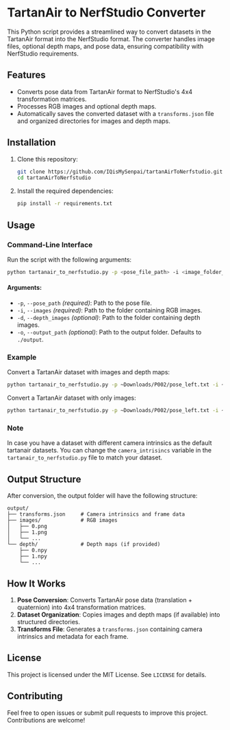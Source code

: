 # TartanAir to NerfStudio Converter
This Python script provides a streamlined way to convert datasets in the TartanAir format into the NerfStudio format. The converter handles image files, optional depth maps, and pose data, ensuring compatibility with NerfStudio requirements.

## Features

- Converts pose data from TartanAir format to NerfStudio's 4x4 transformation matrices.
- Processes RGB images and optional depth maps.
- Automatically saves the converted dataset with a `transforms.json` file and organized directories for images and depth maps.

## Installation

1. Clone this repository:
    ```bash
    git clone https://github.com/IQisMySenpai/tartanAirToNerfstudio.git
    cd tartanAirToNerfstudio
    ```

2. Install the required dependencies:
    ```bash
    pip install -r requirements.txt
    ```

## Usage

### Command-Line Interface

Run the script with the following arguments:

```bash
python tartanair_to_nerfstudio.py -p <pose_file_path> -i <image_folder_path> [-d <depth_folder_path>] [-o <output_folder_path>]
```

#### Arguments:
- `-p`, `--pose_path` *(required)*: Path to the pose file.
- `-i`, `--images` *(required)*: Path to the folder containing RGB images.
- `-d`, `--depth_images` *(optional)*: Path to the folder containing depth images.
- `-o`, `--output_path` *(optional)*: Path to the output folder. Defaults to `./output`.

### Example

Convert a TartanAir dataset with images and depth maps:

```bash
python tartanair_to_nerfstudio.py -p ~Downloads/P002/pose_left.txt -i ~Downloads/P002/image_left -d ~Downloads/P002/depth_left -o nerfP002
```

Convert a TartanAir dataset with only images:

```bash
python tartanair_to_nerfstudio.py -p ~Downloads/P002/pose_left.txt -i ~Downloads/P002/image_left -o nerfP002
```

### Note
In case you have a dataset with different camera intrinsics as the default tartanair datasets.
You can change the `camera_intrisincs` variable in the `tartanair_to_nerfstudio.py` file to match your dataset.

## Output Structure

After conversion, the output folder will have the following structure:

```
output/
├── transforms.json     # Camera intrinsics and frame data
├── images/             # RGB images
│   ├── 0.png
│   ├── 1.png
│   └── ...
└── depth/              # Depth maps (if provided)
    ├── 0.npy
    ├── 1.npy
    └── ...
```

## How It Works

1. **Pose Conversion**: Converts TartanAir pose data (translation + quaternion) into 4x4 transformation matrices.
2. **Dataset Organization**: Copies images and depth maps (if available) into structured directories.
3. **Transforms File**: Generates a `transforms.json` containing camera intrinsics and metadata for each frame.

## License

This project is licensed under the MIT License. See `LICENSE` for details.

## Contributing

Feel free to open issues or submit pull requests to improve this project. Contributions are welcome!
